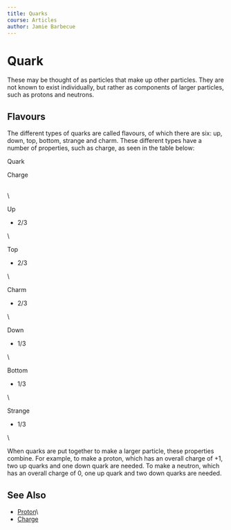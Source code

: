 ```yaml
---
title: Quarks
course: Articles
author: Jamie Barbecue
---
```

Quark
=====

These may be thought of as particles that make up other particles. They
are not known to exist individually, but rather as components of larger
particles, such as protons and neutrons.

Flavours
--------

The different types of quarks are called flavours, of which there are
six: up, down, top, bottom, strange and charm. These different types
have a number of properties, such as charge, as seen in the table below:

Quark

Charge

\
\

Up

+ 2/3

\

Top

+ 2/3

\

Charm

+ 2/3

\

Down

- 1/3

\

Bottom

- 1/3

\

Strange

- 1/3

\

When quarks are put together to make a larger particle, these properties
combine. For example, to make a proton, which has an overall charge of
+1, two up quarks and one down quark are needed. To make a neutron,
which has an overall charge of 0, one up quark and two down quarks are
needed.

See Also
--------

- [Proton](article.php?article_name=Proton)\
 - [Charge](article.php?article_name=Charge)

